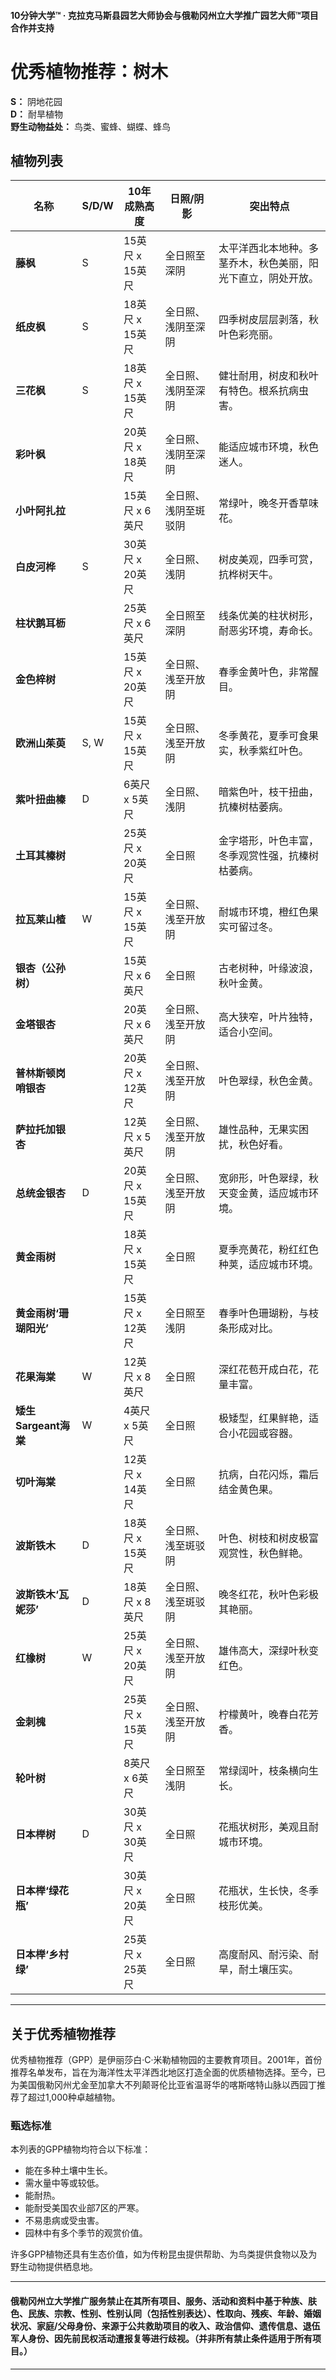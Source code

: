 #### 10分钟大学™ · 克拉克马斯县园艺大师协会与俄勒冈州立大学推广园艺大师™项目合作并支持

# 优秀植物推荐：树木

**S：** 阴地花园  
**D：** 耐旱植物  
**野生动物益处：** 鸟类、蜜蜂、蝴蝶、蜂鸟

## 植物列表

| 名称                              | S/D/W | 10年成熟高度    | 日照/阴影                       | 突出特点                                                                                     |
|------------------------------------|-------|------------------|----------------------------------|---------------------------------------------------------------------------------------------|
| **藤枫**                          | S     | 15英尺 x 15英尺  | 全日照至深阴                     | 太平洋西北本地种。多茎乔木，秋色美丽，阳光下直立，阴处开放。                              |
| **纸皮枫**                        | S     | 18英尺 x 15英尺  | 全日照、浅阴至深阴               | 四季树皮层层剥落，秋叶色彩亮丽。                                                            |
| **三花枫**                        | S     | 18英尺 x 15英尺  | 全日照、浅阴至深阴               | 健壮耐用，树皮和秋叶有特色。根系抗病虫害。                                                  |
| **彩叶枫**                        |       | 20英尺 x 18英尺  | 全日照、浅阴至深阴               | 能适应城市环境，秋色迷人。                                                                  |
| **小叶阿扎拉**                    |       | 15英尺 x 6英尺   | 全日照、浅阴至斑驳阴             | 常绿叶，晚冬开香草味花。                                                                    |
| **白皮河桦**                      | S     | 30英尺 x 20英尺  | 全日照、浅阴                     | 树皮美观，四季可赏，抗桦树天牛。                                                            |
| **柱状鹅耳枥**                    |       | 25英尺 x 6英尺   | 全日照至深阴                     | 线条优美的柱状树形，耐恶劣环境，寿命长。                                                    |
| **金色梓树**                      |       | 15英尺 x 20英尺  | 全日照、浅至开放阴               | 春季金黄叶色，非常醒目。                                                                    |
| **欧洲山茱萸**                    | S, W  | 15英尺 x 15英尺  | 全日照、浅至开放阴               | 冬季黄花，夏季可食果实，秋季紫红叶色。                                                      |
| **紫叶扭曲榛**                    | D     | 6英尺 x 5英尺    | 全日照、浅阴                     | 暗紫色叶，枝干扭曲，抗榛树枯萎病。                                                          |
| **土耳其榛树**                    |       | 25英尺 x 20英尺  | 全日照                           | 金字塔形，叶色丰富，冬季观赏性强，抗榛树枯萎病。                                            |
| **拉瓦莱山楂**                    | W     | 15英尺 x 15英尺  | 全日照、浅至开放阴               | 耐城市环境，橙红色果实可留过冬。                                                            |
| **银杏（公孙树）**                |       | 15英尺 x 6英尺   | 全日照                           | 古老树种，叶缘波浪，秋叶金黄。                                                              |
| **金塔银杏**                      |       | 20英尺 x 6英尺   | 全日照、浅至开放阴               | 高大狭窄，叶片独特，适合小空间。                                                            |
| **普林斯顿岗哨银杏**              |       | 20英尺 x 12英尺  | 全日照、浅至开放阴               | 叶色翠绿，秋色金黄。                                                                        |
| **萨拉托加银杏**                  |       | 12英尺 x 5英尺   | 全日照、浅至开放阴               | 雄性品种，无果实困扰，秋色好看。                                                            |
| **总统金银杏**                    | D     | 20英尺 x 15英尺  | 全日照、浅至开放阴               | 宽卵形，叶色翠绿，秋天变金黄，适应城市环境。                                                |
| **黄金雨树**                      |       | 18英尺 x 15英尺  | 全日照                           | 夏季亮黄花，粉红红色种荚，适应城市环境。                                                    |
| **黄金雨树‘珊瑚阳光’**            |       | 15英尺 x 12英尺  | 全日照至浅阴                     | 春季叶色珊瑚粉，与枝条形成对比。                                                            |
| **花果海棠**                      | W     | 12英尺 x 8英尺   | 全日照                           | 深红花苞开成白花，花量丰富。                                                                |
| **矮生Sargeant海棠**              | W     | 4英尺 x 5英尺    | 全日照                           | 极矮型，红果鲜艳，适合小花园或容器。                                                        |
| **切叶海棠**                      |       | 12英尺 x 14英尺  | 全日照                           | 抗病，白花闪烁，霜后结金黄色果。                                                            |
| **波斯铁木**                      | D     | 18英尺 x 15英尺  | 全日照、浅至斑驳阴               | 叶色、树枝和树皮极富观赏性，秋色鲜艳。                                                      |
| **波斯铁木‘瓦妮莎’**              | D     | 18英尺 x 8英尺   | 全日照、浅至斑驳阴               | 晚冬红花，秋叶色彩极其艳丽。                                                                |
| **红橡树**                        | W     | 25英尺 x 20英尺  | 全日照、浅至开放阴               | 雄伟高大，深绿叶秋变红色。                                                                  |
| **金刺槐**                        |       | 25英尺 x 15英尺  | 全日照、浅至开放阴               | 柠檬黄叶，晚春白花芳香。                                                                    |
| **轮叶树**                        |       | 8英尺 x 6英尺    | 全日照至浅阴                     | 常绿阔叶，枝条横向生长。                                                                    |
| **日本榉树**                      | D     | 30英尺 x 30英尺  | 全日照                           | 花瓶状树形，美观且耐城市环境。                                                              |
| **日本榉‘绿花瓶’**                |       | 30英尺 x 20英尺  | 全日照                           | 花瓶状，生长快，冬季枝形优美。                                                              |
| **日本榉‘乡村绿’**                |       | 25英尺 x 25英尺  | 全日照                           | 高度耐风、耐污染、耐旱，耐土壤压实。                                                        |

---

## 关于优秀植物推荐

优秀植物推荐（GPP）是伊丽莎白·C·米勒植物园的主要教育项目。2001年，首份推荐名单发布，旨在为海洋性太平洋西北地区打造全面的优质植物选择。至今，已为美国俄勒冈州尤金至加拿大不列颠哥伦比亚省温哥华的喀斯喀特山脉以西园丁推荐了超过1,000种卓越植物。

### 甄选标准

本列表的GPP植物均符合以下标准：

- 能在多种土壤中生长。
- 需水量中等或较低。
- 能耐热。
- 能耐受美国农业部7区的严寒。
- 不易患病或受虫害。
- 园林中有多个季节的观赏价值。

许多GPP植物还具有生态价值，如为传粉昆虫提供帮助、为鸟类提供食物以及为野生动物提供栖息地。

---

#### 俄勒冈州立大学推广服务禁止在其所有项目、服务、活动和资料中基于种族、肤色、民族、宗教、性别、性别认同（包括性别表达）、性取向、残疾、年龄、婚姻状况、家庭/父母身份、来源于公共救助项目的收入、政治信仰、遗传信息、退伍军人身份、因先前民权活动遭报复等进行歧视。（并非所有禁止条件适用于所有项目。）
---